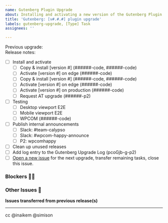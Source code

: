 ```yaml
---
name: Gutenberg Plugin Upgrade
about: Installing and activating a new version of the Gutenberg Plugin
title: 'Gutenberg: [v#.#.#] plugin upgrade'
labels: gutenberg-upgrade, [Type] Task
assignees: ''

---
```


<!--
Thanks for updating Gutenberg! Please be sure to update the title above with the version number you're upgrading.
If you're updating multiple versions (for example, 11.0.0 to production and 11.0.1 to edge), please indicate with an 'x' where appropriate (for example, v11.0.x)

- Previous Upgrade issue should be linked using Github issue numbers (for example, #53725)
- Release notes for the version(s) you're implementing should be linked directly to the WordPress/gutenberg repo tag
(for example, linking the text 'v11.0.0-rc.1' to https://github.com/WordPress/gutenberg/releases/tag/v11.0.0-rc.1)
-->
Previous upgrade:  
Release notes:

<!--
As you complete the tasks in this list, please update the relevant lines with diff and other IDs
-->
- [ ] Install and activate
   - [ ] Copy & install [version #] (######-code, ######-code)
   - [ ] Activate [version #] on edge (######-code)
   - [ ] Copy & install [version #] (######-code, ######-code)
   - [ ] Activate [version #] on edge (######-code)
   - [ ] Activate [version #] on production (######-code)
   - [ ] Request AT upgrade (######-p2)
 - [ ] Testing
   - [ ] Desktop viewport E2E
   - [ ] Mobile viewport E2E
   - [ ] WPCOM (######-code)
 - [ ] Publish internal announcements
    - [ ] Slack: #team-calypso
    - [ ] Slack: #wpcom-happy-announce
    - [ ] P2: wpcomhappy
 - [ ] Clean up unused releases
 - [ ] Add log entry to the Gutenberg Upgrade Log (pcoGjb-g-p2)
 - [ ] [Open a new issue](https://github.com/Automattic/wp-calypso/issues/new?assignees=&labels=gutenberg-upgrade%2C+%5BType%5D+Task&template=gutenberg-plugin-upgrade.md&title=Gutenberg%3A+%5Bv%23.%23.%23%5D+plugin+upgrade) for the next upgrade, transfer remaining tasks, close this issue.

 ### Blockers 🤷‍♀️

 ### Other Issues 🐛

 **Issues transferred from previous release(s)**

 ---
 cc @inaikem @simison
